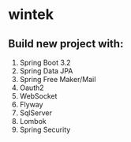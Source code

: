 # wintek

## Build new project with:
1. Spring Boot 3.2
2. Spring Data JPA
3. Spring Free Maker/Mail
4. Oauth2
5. WebSocket
6. Flyway
7. SqlServer
8. Lombok
9. Spring Security
